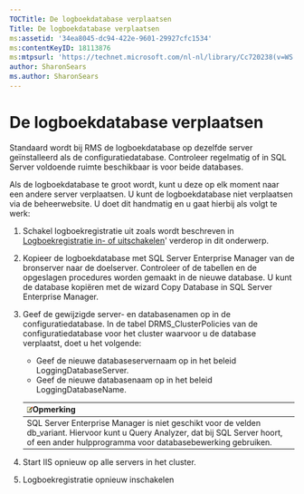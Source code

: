```yaml
---
TOCTitle: De logboekdatabase verplaatsen
Title: De logboekdatabase verplaatsen
ms:assetid: '34ea8045-dc94-422e-9601-29927cfc1534'
ms:contentKeyID: 18113876
ms:mtpsurl: 'https://technet.microsoft.com/nl-nl/library/Cc720238(v=WS.10)'
author: SharonSears
ms.author: SharonSears
---
```


De logboekdatabase verplaatsen
==============================

Standaard wordt bij RMS de logboekdatabase op dezelfde server geïnstalleerd als de configuratiedatabase. Controleer regelmatig of in SQL Server voldoende ruimte beschikbaar is voor beide databases.

Als de logboekdatabase te groot wordt, kunt u deze op elk moment naar een andere server verplaatsen. U kunt de logboekdatabase niet verplaatsen via de beheerwebsite. U doet dit handmatig en u gaat hierbij als volgt te werk:

1.  Schakel logboekregistratie uit zoals wordt beschreven in [Logboekregistratie in- of uitschakelen](https://technet.microsoft.com/8e672f95-566f-4070-9a2a-2f70f087148f)' verderop in dit onderwerp.
2.  Kopieer de logboekdatabase met SQL Server Enterprise Manager van de bronserver naar de doelserver. Controleer of de tabellen en de opgeslagen procedures worden gemaakt in de nieuwe database. U kunt de database kopiëren met de wizard Copy Database in SQL Server Enterprise Manager.
3.  Geef de gewijzigde server- en databasenamen op in de configuratiedatabase. In de tabel DRMS\_ClusterPolicies van de configuratiedatabase voor het cluster waarvoor u de database verplaatst, doet u het volgende:
    -   Geef de nieuwe databaseservernaam op in het beleid LoggingDatabaseServer.
    -   Geef de nieuwe databasenaam op in het beleid LoggingDatabaseName.

    | ![](/security-updates/images/Cc720238.note(WS.10).gif)Opmerking                                                                                                                        |
    |---------------------------------------------------------------------------------------------------------------------------------------------------------------------------------------------------|
    | SQL Server Enterprise Manager is niet geschikt voor de velden db\_variant. Hiervoor kunt u Query Analyzer, dat bij SQL Server hoort, of een ander hulpprogramma voor databasebewerking gebruiken. |

4.  Start IIS opnieuw op alle servers in het cluster.
5.  Logboekregistratie opnieuw inschakelen
